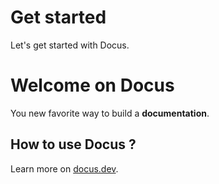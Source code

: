 # Get started

Let's get started with Docus.

# Welcome on Docus

You new favorite way to build a **documentation**.

## How to use Docus ?

Learn more on [docus.dev](https://docus.dev).
